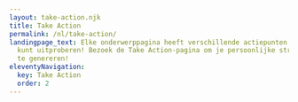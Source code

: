 ```yaml
---
layout: take-action.njk
title: Take Action
permalink: /nl/take-action/
landingpage_text: Elke onderwerppagina heeft verschillende actiepunten die u
  kunt uitproberen! Bezoek de Take Action-pagina om je persoonlijke strijdplan
  te genereren!
eleventyNavigation:
  key: Take Action
  order: 2
---
```

